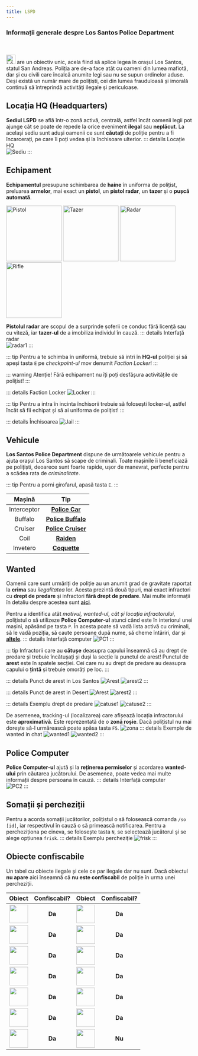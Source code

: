 ```yaml
---
title: LSPD
---
```


### Informații generale despre Los Santos Police Department
<br>
<br>
<Image src="https://i.imgur.com/o71GFrP.png" alt="LSPD" width="25" label="Los Santos Police Department" />  are un obiectiv unic, acela fiind să aplice legea în orașul Los Santos, statul San Andreas. Poliția are de-a face atât cu oameni din lumea mafiotă, dar și cu civili care încalcă anumite legi sau nu se supun ordinelor aduse. Deși există un număr mare de polițiști, cei din lumea frauduloasă și imorală continuă să întreprindă activități ilegale și periculoase.

## Locația HQ (Headquarters)

**Sediul LSPD** se află într-o zonă activă, centrală, astfel încât oamenii legii pot ajunge cât se poate de repede la orice eveniment **ilegal** sau **neplăcut**. La același sediu sunt aduși oamenii ce sunt **căutați** de poliție pentru a fi încarcerați, pe care îi poți vedea și la închisoare ulterior.
::: details Locație HQ  
<Image src="https://i.imgur.com/zRIqcjg.png" alt="Sediu" label="Locație: Mission Row" labelAlign="left" />
:::

## Echipament

**Echipamentul** presupune schimbarea de **haine** în uniforma de polițist, preluarea **armelor**, mai exact un **pistol**, un **pistol radar**, un **tazer** și o **pușcă automată**.

<Image src="https://i.imgur.com/496pa8b.png" alt="Pistol" width="150" label="Pistol" />
<Image src="https://i.imgur.com/EdkzxtF.png" alt="Tazer" width="150" label="Tazer" />
<Image src="https://i.imgur.com/rmx6CMm.png" alt="Radar" width="150" label="Radar" />
<Image src="https://i.imgur.com/7JDzBXz.png" alt="Rifle" width="150" label="Pușcă automată" />

**Pistolul radar** are scopul de a surprinde șoferii ce conduc fără licență sau cu viteză, iar **tazer-ul** de a imobiliza individul în cauză.
::: details Interfață radar  
<Image src="https://i.imgur.com/atYt6Yd.png" alt="radar1" />
:::

::: tip
Pentru a te schimba în uniformă, trebuie să intri în **HQ-ul** poliției și să apeși tasta `E` pe *checkpoint-ul* mov denumit *Faction Locker*!
:::

::: warning Atenție!
Fără echipament nu îți poți desfășura activitățile de polițist!
:::

::: details Faction Locker
<Image src="http://i.imgur.com/IbbBabV.gif" alt="Locker" />
:::

::: tip
Pentru a intra în incinta închisorii trebuie să folosești locker-ul, astfel încât să fii echipat și să ai uniforma de polițist!
:::

::: details Închisoarea
<Image src="http://i.imgur.com/EVyeTk2.gif" alt="Jail" />
:::

## Vehicule

**Los Santos Police Department** dispune de următoarele vehicule pentru a ajuta orașul Los Santos să scape de criminali. Toate mașinile îi beneficiază pe polițiști, deoarece sunt foarte rapide, ușor de manevrat, perfecte pentru a scădea rata de *criminalitate*.

::: tip
Pentru a porni girofarul, apasă tasta `E`.
:::

| Mașină        |      Tip      |  
| :-------------: | :-----------: | 
| Interceptor      | [**Police Car**](https://static.wikia.nocookie.net/gtawiki/images/6/6b/PoliceCruiser3-GTAV-front.png/revision/latest/scale-to-width-down/1000?cb=20230216161148) | 
| Buffalo      |   [**Police Buffalo**](https://static.wikia.nocookie.net/gtawiki/images/b/b1/PoliceCruiser2-GTAV-front.png/revision/latest/scale-to-width-down/1000?cb=20230216161144)    |   
| Cruiser |  [**Police Cruiser**](https://static.wikia.nocookie.net/gtawiki/images/b/bd/PoliceCruiser-GTAV-front.png/revision/latest/scale-to-width-down/1000?cb=20160311203102)    |   
| Coil | [**Raiden**](https://static.wikia.nocookie.net/gtawiki/images/b/b5/Raiden-GTAO-front.png/revision/latest/scale-to-width-down/1000?cb=20171218192549)  |
| Invetero | [**Coquette**](https://static.wikia.nocookie.net/gtawiki/images/0/08/Coquette-GTAV-front.png/revision/latest/scale-to-width-down/1000?cb=20190818142055) | 

## Wanted
Oamenii care sunt urmăriți de poliție au un anumit grad de gravitate raportat la **crima** sau *ilegalitatea* lor. Acesta prezintă două tipuri, mai exact infractori cu **drept de predare** și infractori **fără drept de predare**. Mai multe informații în detaliu despre acestea sunt [**aici**](https://ucp.liberty.mp/forums/post/33).

Pentru a identifica atât *motivul, wanted-ul, cât și locația infractorului*, polițistul o să utilizeze **Police Computer-ul** atunci când este în interiorul unei mașini, apăsând pe tasta `P`. În acesta poate să vadă lista activă cu criminali, să le vadă poziția, să caute persoane după nume, să cheme întăriri, dar și [**altele**](#police-computer).
::: details Interfață computer
<Image src="https://i.imgur.com/ywpEsfN.gif" alt="PC1" />
:::

::: tip 
Infractorii care au **cătușe** deasupra capului înseamnă că au drept de predare și trebuie încătușați și duși la secție la punctul de arest! Punctul de **arest** este în spatele secției. Cei care nu au drept de predare au deasupra capului o **țintă** și trebuie omorâți pe loc.
:::

::: details Punct de arest in Los Santos
<Image src="http://i.imgur.com/Fo6MlTE.gif" alt="Arest" />
<Image src="https://i.imgur.com/HmKAQqm.png" alt="arest2" />
:::

::: details Punct de arest in Desert
<Image src="https://im.ezgif.com/tmp/ezgif-1-200897774c.gif" alt="Arest" />
<Image src="https://i.imgur.com/mba4Ejo.png" alt="arest2" />
:::

::: details Exemplu drept de predare
<Image src="https://i.imgur.com/vMEhYMx.png" alt="catuse1" />
<Image src="https://i.imgur.com/ObqggyG.gif" alt="catuse2" />
:::

De asemenea, tracking-ul (localizarea) care afișează locația infractorului este **aproximativă**. Este reprezentată de o **zonă roșie**. Dacă polițistul nu mai dorește să-l urmărească poate apăsa tasta `F5`.
<Image src="https://i.imgur.com/xy2hGNm.gif" alt="zona" />
::: details Exemple de wanted in chat
<Image src="https://i.imgur.com/VosHIlY.png" alt="wanted1" />
<Image src="https://i.imgur.com/waybPOB.png" alt="wanted2" />
:::

## Police Computer

**Police Computer-ul** ajută și la **reținerea permiselor** și acordarea **wanted-ului** prin căutarea jucătorului. De asemenea, poate vedea mai multe informații despre persoana în cauză.
::: details Interfață computer  
<Image src="https://i.imgur.com/IPdOuvW.gif" alt="PC2" />
:::

## Somații și percheziții

Pentru a acorda somații jucătorilor, polițistul o să folosească comanda `/so [id]`, iar respectivul în cauză o să primească notificarea. Pentru a percheziționa pe cineva, se folosește tasta `N`, se selectează jucătorul și se alege opțiunea `frisk`.
::: details Exemplu percheziție
<Image src="http://i.imgur.com/Em2TXka.gif" alt="frisk" />
:::

## Obiecte confiscabile

Un tabel cu obiecte ilegale și cele ce par ilegale dar nu sunt. Dacă obiectul **nu apare** aici înseamnă că **nu este confiscabil** de poliție în urma unei percheziții.

| Obiect | Confiscabil? | Obiect | Confiscabil? |
| :-----------: | :-----------: | :-----------: | :-----------: |
| <Image src="https://i.imgur.com/EakMdzd.png" width="50" label="Pistol Mk 2" /> | **<Color hex="#38761D">Da</Color>** | <Image src="https://i.imgur.com/b7N6yYi.png" width="50" label="Pistol 50" /> | **<Color hex="#38761D">Da</Color>** |
| <Image src="https://i.imgur.com/GKtbxvN.png" width="50" label="Carbine Rifle" /> | **<Color hex="#38761D">Da</Color>** | <Image src="https://i.imgur.com/W5foGq1.png" width="50" label="Special Carbine" /> | **<Color hex="#38761D">Da</Color>** |
| <Image src="https://i.imgur.com/8n4YIyl.png" width="50" label="Pump Shotgun" /> | **<Color hex="#38761D">Da</Color>** | <Image src="https://i.imgur.com/But86WW.png" width="50" label="Sawnoff Shotgun" /> | **<Color hex="#38761D">Da</Color>** |
| <Image src="https://i.imgur.com/pwlMOGy.png" width="50" label="SMG" /> | **<Color hex="#38761D">Da</Color>** | <Image src="https://i.imgur.com/Xy5s7Ov.png" width="50" label="SMG Mk 2" /> | **<Color hex="#38761D">Da</Color>** |
| <Image src="https://i.imgur.com/onADx1v.png" width="50" label="9mm Ammo" /> | **<Color hex="#38761D">Da</Color>** | <Image src="https://i.imgur.com/Gjadnlz.png" width="50" label="5.56 Ammo" /> | **<Color hex="#38761D">Da</Color>** |
| <Image src="https://i.imgur.com/kzF7YP1.png" width="50" label="12-gauge Ammo" /> | **<Color hex="#38761D">Da</Color>** | <Image src="https://i.imgur.com/nbaIUiG.png" width="50" label="Crystal Meth " /> | **<Color hex="#38761D">Da</Color>** |
| <Image src="https://i.imgur.com/Kn658hi.png" width="50" label="Adderall Pills" /> | **<Color hex="#38761D">Da</Color>** | <Image src="https://i.imgur.com/o5XphUl.png" width="50" label="Marijuana Joint" /> | **<Color hex="#FF0000">Nu</Color>** |
